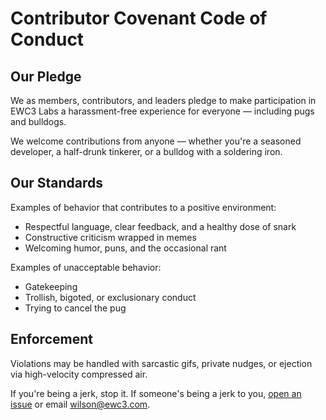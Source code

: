 # Contributor Covenant Code of Conduct

## Our Pledge

We as members, contributors, and leaders pledge to make participation in EWC3 Labs a harassment-free experience for everyone — including pugs and bulldogs.

We welcome contributions from anyone — whether you're a seasoned developer, a half-drunk tinkerer, or a bulldog with a soldering iron.

## Our Standards

Examples of behavior that contributes to a positive environment:
- Respectful language, clear feedback, and a healthy dose of snark
- Constructive criticism wrapped in memes
- Welcoming humor, puns, and the occasional rant

Examples of unacceptable behavior:
- Gatekeeping
- Trollish, bigoted, or exclusionary conduct
- Trying to cancel the pug

## Enforcement

Violations may be handled with sarcastic gifs, private nudges, or ejection via high-velocity compressed air.

If you're being a jerk, stop it. If someone's being a jerk to you, [open an issue](https://github.com/ewc3labs) or email wilson@ewc3.com.
